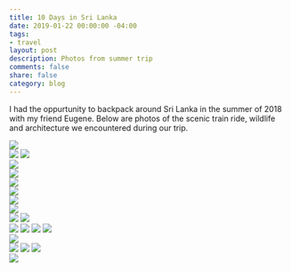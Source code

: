 ```yaml
---
title: 10 Days in Sri Lanka
date: 2019-01-22 00:00:00 -04:00
tags:
- travel
layout: post
description: Photos from summer trip
comments: false
share: false
category: blog
---
```


I had the oppurtunity to backpack around Sri Lanka in the summer of 2018 with my friend Eugene. Below are photos of the scenic train ride, wildlife and architecture we encountered during our trip. 

![](/assets/eles.jpg)	
![](/assets/eugene.jpg)	
![](/assets/eugene2.jpg)	
![](/assets/eugene3.jpg)	
![](/assets/family1.jpg)	
![](/assets/mothers.jpg)	
![](/assets/mothers2.jpg)	
![](/assets/music.jpg)	
![](/assets/back.jpg)	
![](/assets/selfie.jpg)	
![](/assets/trainfog.jpg)	
![](/assets/traingrass.jpg)	
![](/assets/trainrear.jpg)
![](/assets/traindoor.jpg)
![](/assets/cowtrain.jpg)	
![](/assets/bus2.JPG)	
![](/assets/night.jpg)
![](/assets/nonoise.jpg)
![](/assets/rock.jpg)	
![](/assets/last.jpg)	
